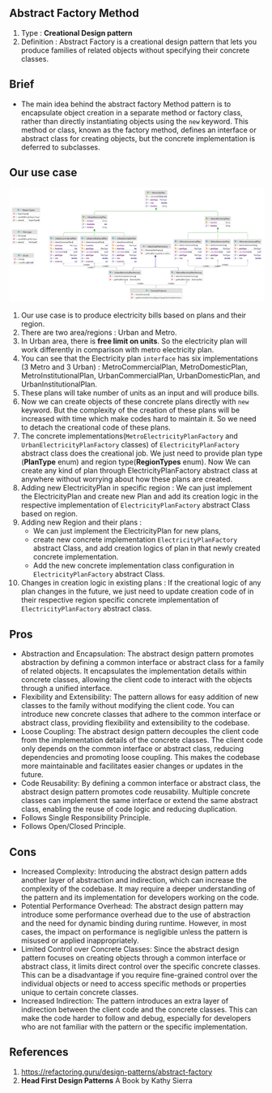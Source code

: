 ## Abstract Factory Method
1. Type : **Creational Design pattern**
2. Definition : Abstract Factory is a creational design pattern that lets you produce families of related objects without specifying their concrete classes.

## Brief
* The main idea behind the abstract factory Method pattern is to encapsulate object creation in a separate method or factory class, rather than directly instantiating objects using the `new` keyword. This method or class, known as the factory method, defines an interface or abstract class for creating objects, but the concrete implementation is deferred to subclasses.

## Our use case

![Electricity plan](https://github.com/sanjaymantati/design-patterns/blob/master/docs/abstract-factory/ElectricityPlan.png?raw=true)

1. Our use case is to produce electricity bills based on plans and their region.
2. There are two area/regions : Urban and Metro.
3. In Urban area, there is **free limit on units**. So the electricity plan will work differently in comparison with metro electricity plan.
4. You can see that the Electricity plan `interface` has six implementations (3 Metro and 3 Urban) :  MetroCommercialPlan, MetroDomesticPlan, MetroInstitutionalPlan, UrbanCommercialPlan, UrbanDomesticPlan, and UrbanInstitutionalPlan.
5. These plans will take number of units as an input and will produce bills.
6. Now we can create objects of these concrete plans directly with `new` keyword. But the complexity of the creation of these plans will be increased with time which make codes hard to maintain it. So we need to detach the creational code of these plans.
7. The concrete implementations(`MetroElectricityPlanFactory` and `UrbanElectricityPlanFactory` classes) of `ElectricityPlanFactory` abstract class does the creational job. We just need to provide plan type (**PlanType** enum) and region type(**RegionTypes** enum). Now We can create any kind of plan through ElectricityPlanFactory abstract class at anywhere without worrying about how these plans are created.
8. Adding new ElectricityPlan in specific region : We can just implement the ElectricityPlan and create new Plan and add its creation logic in the respective implementation of `ElectricityPlanFactory` abstract Class based on region.
9. Adding new Region and their plans :
    * We can just implement the ElectricityPlan for new plans, 
    * create new concrete implementation `ElectricityPlanFactory` abstract Class, and add creation logics of plan in that newly created concrete implementation. 
    * Add the new concrete implementation class configuration in `ElectricityPlanFactory` abstract Class.
10. Changes in creation logic in existing plans : If the creational logic of any plan changes in the future, we just need to update creation code of in their respective region specific concrete implementation of `ElectricityPlanFactory` abstract class.


## Pros
* Abstraction and Encapsulation: The abstract design pattern promotes abstraction by defining a common interface or abstract class for a family of related objects. It encapsulates the implementation details within concrete classes, allowing the client code to interact with the objects through a unified interface.
* Flexibility and Extensibility: The pattern allows for easy addition of new classes to the family without modifying the client code. You can introduce new concrete classes that adhere to the common interface or abstract class, providing flexibility and extensibility to the codebase.
* Loose Coupling: The abstract design pattern decouples the client code from the implementation details of the concrete classes. The client code only depends on the common interface or abstract class, reducing dependencies and promoting loose coupling. This makes the codebase more maintainable and facilitates easier changes or updates in the future.
* Code Reusability: By defining a common interface or abstract class, the abstract design pattern promotes code reusability. Multiple concrete classes can implement the same interface or extend the same abstract class, enabling the reuse of code logic and reducing duplication.
* Follows Single Responsibility Principle.
* Follows Open/Closed Principle.


## Cons
* Increased Complexity: Introducing the abstract design pattern adds another layer of abstraction and indirection, which can increase the complexity of the codebase. It may require a deeper understanding of the pattern and its implementation for developers working on the code.
* Potential Performance Overhead: The abstract design pattern may introduce some performance overhead due to the use of abstraction and the need for dynamic binding during runtime. However, in most cases, the impact on performance is negligible unless the pattern is misused or applied inappropriately.
* Limited Control over Concrete Classes: Since the abstract design pattern focuses on creating objects through a common interface or abstract class, it limits direct control over the specific concrete classes. This can be a disadvantage if you require fine-grained control over the individual objects or need to access specific methods or properties unique to certain concrete classes.
* Increased Indirection: The pattern introduces an extra layer of indirection between the client code and the concrete classes. This can make the code harder to follow and debug, especially for developers who are not familiar with the pattern or the specific implementation.


## References
1. https://refactoring.guru/design-patterns/abstract-factory
2. **Head First Design Patterns** A Book by Kathy Sierra